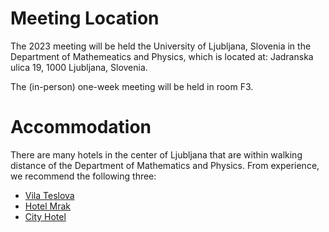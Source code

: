 # Meeting Location

The 2023 meeting will be held the University of Ljubljana, Slovenia in the Department of Mathemeatics and Physics, which is located at: 
Jadranska ulica 19, 
1000 Ljubljana, 
Slovenia. 

The (in-person) one-week meeting will be held in room F3.


# Accommodation

There are many hotels in the center of Ljubljana that are within walking distance of the Department of Mathematics and Physics. From experience, we recommend the following three:

* [Vila Teslova](https://www.facebook.com/vilateslova/?locale=sl_SI)
* [Hotel Mrak](https://hotelmrak.si/en/)
* [City Hotel](https://www.cityhotel.si/)


